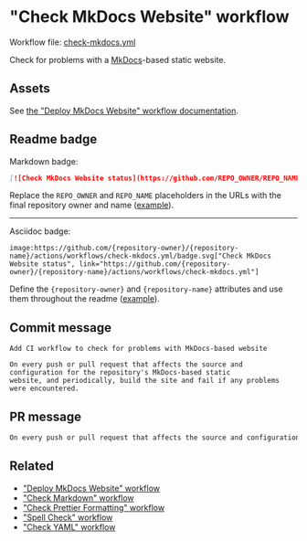 # "Check MkDocs Website" workflow

Workflow file: [check-mkdocs.yml](check-mkdocs.yml)

Check for problems with a [MkDocs](https://www.mkdocs.org/)-based static website.

## Assets

See [the "Deploy MkDocs Website" workflow documentation](deploy-mkdocs.md#assets).

## Readme badge

Markdown badge:

```markdown
[![Check MkDocs Website status](https://github.com/REPO_OWNER/REPO_NAME/actions/workflows/check-mkdocs.yml/badge.svg)](https://github.com/REPO_OWNER/REPO_NAME/actions/workflows/check-mkdocs.yml)
```

Replace the `REPO_OWNER` and `REPO_NAME` placeholders in the URLs with the final repository owner and name ([example](https://raw.githubusercontent.com/arduino-libraries/ArduinoIoTCloud/master/README.md)).

---

Asciidoc badge:

```adoc
image:https://github.com/{repository-owner}/{repository-name}/actions/workflows/check-mkdocs.yml/badge.svg["Check MkDocs Website status", link="https://github.com/{repository-owner}/{repository-name}/actions/workflows/check-mkdocs.yml"]
```

Define the `{repository-owner}` and `{repository-name}` attributes and use them throughout the readme ([example](https://raw.githubusercontent.com/arduino-libraries/WiFiNINA/master/README.adoc)).

## Commit message

```
Add CI workflow to check for problems with MkDocs-based website

On every push or pull request that affects the source and configuration for the repository's MkDocs-based static
website, and periodically, build the site and fail if any problems were encountered.
```

## PR message

```markdown
On every push or pull request that affects the source and configuration for the repository's [MkDocs](https://www.mkdocs.org/)-based static website, and periodically, build the site and fail if any problems were encountered.
```

## Related

- ["Deploy MkDocs Website" workflow](deploy-mkdocs.md)
- ["Check Markdown" workflow](check-markdown.md)
- ["Check Prettier Formatting" workflow](check-prettier-formatting.md)
- ["Spell Check" workflow](spell-check.md)
- ["Check YAML" workflow](check-yaml.md)
